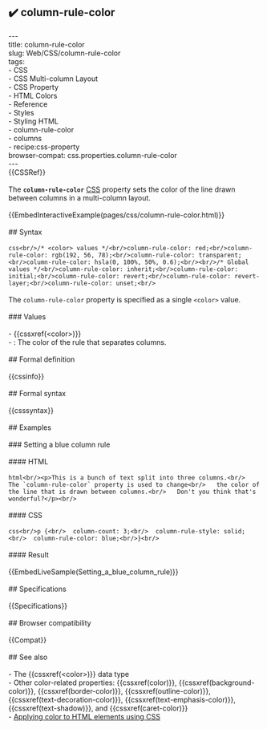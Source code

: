 ## ✔️ column-rule-color 
 ---<br/>title: column-rule-color<br/>slug: Web/CSS/column-rule-color<br/>tags:<br/>  - CSS<br/>  - CSS Multi-column Layout<br/>  - CSS Property<br/>  - HTML Colors<br/>  - Reference<br/>  - Styles<br/>  - Styling HTML<br/>  - column-rule-color<br/>  - columns<br/>  - recipe:css-property<br/>browser-compat: css.properties.column-rule-color<br/>---<br/>{{CSSRef}}<br/><br/>The **`column-rule-color`** [CSS](/en-US/docs/Web/CSS) property sets the color of the line drawn between columns in a multi-column layout.<br/><br/>{{EmbedInteractiveExample(pages/css/column-rule-color.html)}}<br/><br/>## Syntax<br/><br/>```css<br/>/* <color> values */<br/>column-rule-color: red;<br/>column-rule-color: rgb(192, 56, 78);<br/>column-rule-color: transparent;<br/>column-rule-color: hsla(0, 100%, 50%, 0.6);<br/><br/>/* Global values */<br/>column-rule-color: inherit;<br/>column-rule-color: initial;<br/>column-rule-color: revert;<br/>column-rule-color: revert-layer;<br/>column-rule-color: unset;<br/>```<br/><br/>The `column-rule-color` property is specified as a single `<color>` value.<br/><br/>### Values<br/><br/>- {{cssxref(&lt;color&gt;)}}<br/>  - : The color of the rule that separates columns.<br/><br/>## Formal definition<br/><br/>{{cssinfo}}<br/><br/>## Formal syntax<br/><br/>{{csssyntax}}<br/><br/>## Examples<br/><br/>### Setting a blue column rule<br/><br/>#### HTML<br/><br/>```html<br/><p>This is a bunch of text split into three columns.<br/>   The `column-rule-color` property is used to change<br/>   the color of the line that is drawn between columns.<br/>   Don't you think that's wonderful?</p><br/>```<br/><br/>#### CSS<br/><br/>```css<br/>p {<br/>  column-count: 3;<br/>  column-rule-style: solid;<br/>  column-rule-color: blue;<br/>}<br/>```<br/><br/>#### Result<br/><br/>{{EmbedLiveSample(Setting_a_blue_column_rule)}}<br/><br/>## Specifications<br/><br/>{{Specifications}}<br/><br/>## Browser compatibility<br/><br/>{{Compat}}<br/><br/>## See also<br/><br/>- The {{cssxref(&lt;color&gt;)}} data type<br/>- Other color-related properties: {{cssxref(color)}}, {{cssxref(background-color)}}, {{cssxref(border-color)}}, {{cssxref(outline-color)}}, {{cssxref(text-decoration-color)}}, {{cssxref(text-emphasis-color)}}, {{cssxref(text-shadow)}}, and {{cssxref(caret-color)}}<br/>- [Applying color to HTML elements using CSS](/en-US/docs/Web/HTML/Applying_color)<br/>